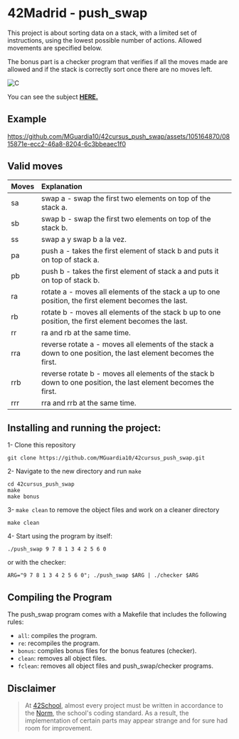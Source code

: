 # 42Madrid - push_swap

This project is about sorting data on a stack, with a limited set of instructions, using the lowest possible number of actions. Allowed movements are specified below.

The bonus part is a checker program that verifies if all the moves made are allowed and if the stack is correctly sort once there are no moves left.

![C](https://img.shields.io/badge/C-a?style=for-the-badge&logo=C&color=grey)

You can see the subject [**HERE.**](https://github.com/MGuardia10/42cursus/blob/main/subjects/en/push_swap_subject_en.pdf)

## Example

https://github.com/MGuardia10/42cursus_push_swap/assets/105164870/0815871e-ecc2-46a8-8204-6c3bbeaec1f0

## Valid moves
| Moves | Explanation |
| :--- | :--- |
| sa | swap a - swap the first two elements on top of the stack a. |
| sb | swap b - swap the first two elements on top of the stack b. |
| ss | swap a y swap b a la vez. |
| pa | push a -  takes the first element of stack b and puts it on top of stack a. |
| pb | push b -  takes the first element of stack a and puts it on top of stack b. |
| ra | rotate a - moves all elements of the stack a up to one position, the first element becomes the last. |
| rb | rotate b - moves all elements of the stack b up to one position, the first element becomes the last. |
| rr | ra and rb at the same time. |
| rra | reverse rotate a - moves all elements of the stack a down to one position, the last element becomes the first. |
| rrb | reverse rotate b - moves all elements of the stack b down to one position, the last element becomes the first. |
| rrr | rra and rrb at the same time. |

## Installing and running the project:

1- Clone this repository
	
	git clone https://github.com/MGuardia10/42cursus_push_swap.git
2- Navigate to the new directory and run `make`
	
	cd 42cursus_push_swap
   	make
    make bonus
3- `make clean` to remove the object files and work on a cleaner directory

	make clean
4- Start using the program by itself:

	./push_swap 9 7 8 1 3 4 2 5 6 0
or with the checker:

    ARG="9 7 8 1 3 4 2 5 6 0"; ./push_swap $ARG | ./checker $ARG

## Compiling the Program
The push_swap program comes with a Makefile that includes the following rules:

- `all`: compiles the program.
- `re`: recompiles the program.
- `bonus`: compiles bonus files for the bonus features (checker).
- `clean`: removes all object files.
- `fclean`: removes all object files and push_swap/checker programs.

## Disclaimer
> At [42School](https://en.wikipedia.org/wiki/42_(school)), almost every project must be written in accordance to the [Norm](https://github.com/MGuardia10/42cursus/blob/main/subjects/en/norm_en.pdf), the school's coding standard. As a result, the implementation of certain parts may appear strange and for sure had room for improvement.
